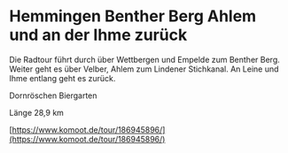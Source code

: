 <!-- Farbe: '#0080ff' -->

# Hemmingen Benther Berg Ahlem und an der Ihme zurück

Die Radtour führt durch über Wettbergen und Empelde zum Benther Berg. Weiter geht es über Velber, Ahlem zum Lindener Stichkanal. An Leine und Ihme entlang geht es zurück.

Dornröschen Biergarten

Länge 28,9 km

[https://www.komoot.de/tour/186945896/](https://www.komoot.de/tour/186945896/)
